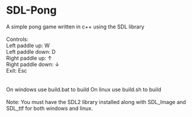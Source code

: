 # SDL-Pong
A simple pong game written in c++ using the SDL library
<br>
<br>
Controls:
<br>
  Left paddle up:    W
<br>
  Left paddle down:  D
<br>
  Right paddle up:   ↑
<br>
  Right paddle down: ↓
<br>
  Exit:              Esc
<br>
<br>
<br>
  On windows use build.bat to build
  On linux use build.sh to build
<br>
<br>
  Note: You must have the SDL2 library installed along with SDL_Image and SDL_ttf for both windows and linux.
